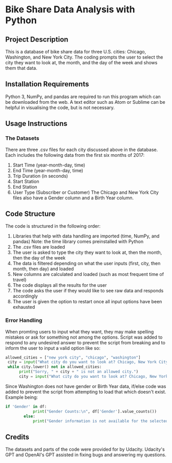 # Bike Share Data Analysis with Python

## Project Description
This is a database of bike share data for three U.S. cities: Chicago, Washington, and New York City. The coding prompts the user to select the city they want to look at, the month, and the day of the week and shows them that data.

## Installation Requirements
Python 3, NumPy, and pandas are required to run this program which can be downloaded from the web. A text editor such as Atom or Sublime can be helpful in visualising the code, but is not necessary.

## Usage Instructions
### The Datasets
There are three .csv files for each city discussed above in the database. Each includes the following data from the first six months of 2017:
1. Start Time (year-month-day, time)
2. End Time (year-month-day, time)
3. Trip Duration (in seconds)
4. Start Station
5. End Station
6. User Type (Subscriber or Customer)
The Chicago and New York City files also have a Gender column and a Birth Year column.

## Code Structure
The code is structured in the following order:
1. Libraries that help with data handling are imported (time, NumPy, and pandas)
   Note: the time library comes preinstalled with Python
2. The .csv files are loaded
3. The user is asked to type the city they want to look at, then the month, then the day of the week
4. The data is filtered depending on what the user inputs (first, city, then month, then day) and loaded
5. New columns are calculated and loaded (such as most frequent time of travel)
6. The code displays all the results for the user
7. The code asks the user if they would like to see raw data and responds accordingly
8. The user is given the option to restart once all input options have been exhausted

### Error Handling
When promting users to input what they want, they may make spelling mistakes or ask for something not among the options. Script was added to respond to any undesired answer to prevent the script from breaking and to inform the user to input a valid option like so:

```python
allowed_cities = ["new york city", "chicago", "washington"]
 city = input("What city do you want to look at? Chicago, New York City, or Washington: ")
 while city.lower() not in allowed_cities:
      print("Sorry, " + city + " is not an allowed city.")
      city = input("What city do you want to look at? Chicago, New York City, or Washington: ")
```
Since Washington does not have gender or Birth Year data, if/else code was added to prevent the script from attempting to load that which doesn't exist. Example being:
```python
if 'Gender' in df:
            print("Gender Counts:\n", df['Gender'].value_counts())
        else:
            print("Gender information is not available for the selected city.")
```

## Credits
The datasets and parts of the code were provided for by Udacity. Udacity's GPT and OpenAI's GPT assisted in fixing bugs and answering my questions. 

